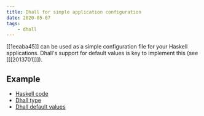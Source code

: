 ```yaml
---
title: Dhall for simple application configuration
date: 2020-05-07
tags: 
    - dhall
---
```


[[1eeaba45]] can be used as a simple configuration file for your Haskell applications. Dhall's support for default values is key to implement this (see [[[2013701]]]).

## Example

* [Haskell code](https://github.com/srid/neuron/blob/0d6cb05fc7a6a4a2badbb764ea02693386a29ba2/src/app/Neuron/Config.hs#L66-L73)
* [Dhall type](https://github.com/srid/neuron/blob/0d6cb05fc7a6a4a2badbb764ea02693386a29ba2/src-dhall/Config/Type.dhall#L1-L17)
* [Dhall default values](https://github.com/srid/neuron/blob/0d6cb05fc7a6a4a2badbb764ea02693386a29ba2/src-dhall/Config/Default.dhall#L1-L17)
